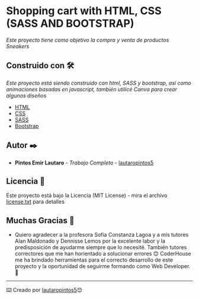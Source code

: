# Shopping cart with HTML, CSS (SASS AND BOOTSTRAP)

_Este proyecto tiene como objetivo la compra y venta de productos Sneakers_

## Construido con 🛠️

_Este proyecto está siendo construido con html, SASS y bootstrap, así como animaciones basadas en javascript, también utilicé Canva para crear algunos diseños_

* [HTML](https://html.com/)
* [CSS](https://getbootstrap.com/)
* [SASS](https://sass-lang.com/)
* [Bootstrap](https://www.w3schools.com/css/)


## Autor ✒️

* **Pintos Emir Lautaro** - *Trabajo Completo* - [lautaropintos5](https://github.com/lautaropintos5)

## Licencia 📄

Este proyecto está bajo la Licencia (MIT License) - mira el archivo [license.txt](license.txt) para detalles

## Muchas Gracias 🎁

* Quiero agradecer a la profesora Sofia Constanza Lagoa y a mis tutores Alan Maldonado y Dennisse Lemos por la excelente labor y la predisposición de ayudarme siempre que lo necesité. También tutores correctores que me han horientado a solucionar errores 😊 CoderHouse me ha brindado herramientas para el correcto desarrollo de este proyecto y la oportunidad de seguirme formando como Web Developer. 📢


---
⌨️ Creado por [lautaropintos5](https://github.com/lautaropintos5)😊

